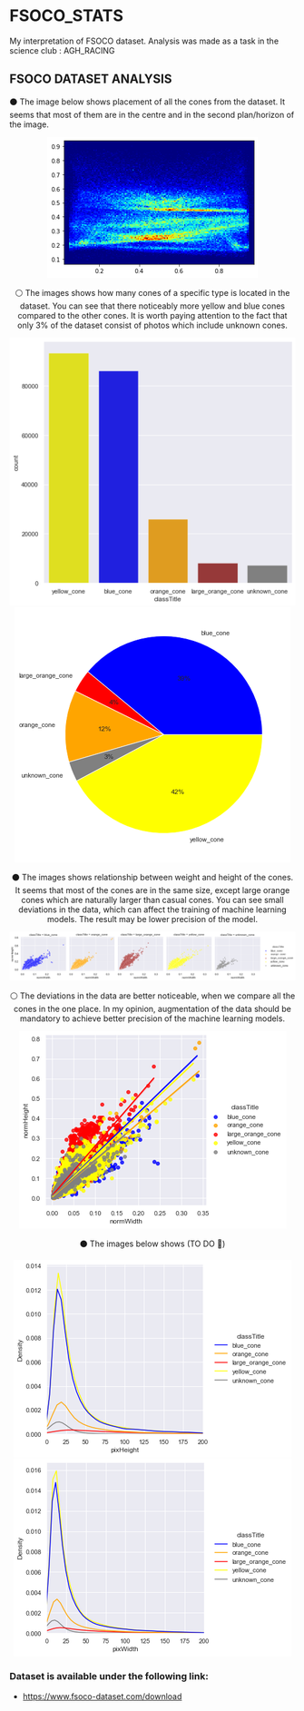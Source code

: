 # FSOCO_STATS
My interpretation of FSOCO dataset. Analysis was made as a task in the science club : AGH_RACING

## FSOCO DATASET ANALYSIS
⚫ The image below shows placement of all the cones from the dataset. It seems that most of them are in the centre and in the second plan/horizon of the image.
<div align="center">

![Image](data/normed_cones_placement.png "Notebook results")

⚪ The images shows how many cones of a specific type is located in the dataset. You can see that there noticeably more yellow and blue cones compared to the other cones. It is worth paying attention to the fact that only 3% of the dataset consist of photos which include unknown cones.
  
 ![Image](data/conesType_To_count_hist.png "Notebook results")
  ![Image](data/conesType_To_count_pie_chart.png "Notebook results")
 
⚫ The images shows relationship between weight and height of the cones. It seems that most of the cones are in the same size, except large orange cones which are naturally larger than casual cones. You can see small deviations in the data, which can affect the training of machine learning models. The result may be lower precision of the model.
  
![Image](data/normWidth_To_normHeight_ALL.png "Notebook results")
  
⚪ The deviations in the data are better noticeable, when we compare all the cones in the one place. In my opinion, augmentation of the data should be mandatory to achieve better precision of the machine learning models.

 ![Image](data/normWidth_To_normHeight.png "Notebook results")
 
⚫ The images below shows (TO DO 🦖)
  
  ![Image](data/pixHeight_To_Density.png "Notebook results")
  ![Image](data/pixWidth_To_Density.png "Notebook results")

</div>


### Dataset is available under the following link:
- https://www.fsoco-dataset.com/download
